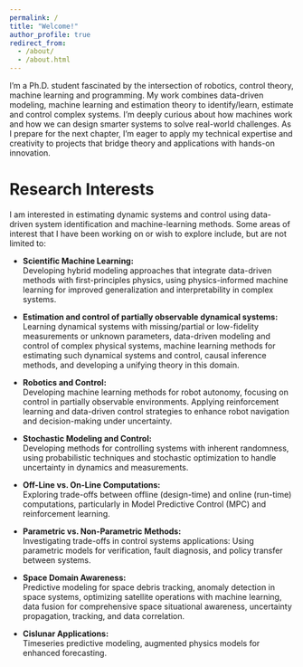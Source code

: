 ```yaml
---
permalink: /
title: "Welcome!"
author_profile: true
redirect_from: 
  - /about/
  - /about.html
---
```


I’m a Ph.D. student fascinated by the intersection of robotics, control theory, machine learning and programming. My work combines data-driven modeling, machine learning and estimation theory to identify/learn, estimate and control complex systems. I’m deeply curious about how machines work and how we can design smarter systems to solve real-world challenges. As I prepare for the next chapter, I’m eager to apply my technical expertise and creativity to projects that bridge theory and applications with hands-on innovation.


Research Interests
===================
I am interested in estimating dynamic systems and control using data-driven system identification and machine-learning methods. Some areas of interest that I have been working on or wish to explore include, but are not limited to:

- **Scientific Machine Learning:**  
  Developing hybrid modeling approaches that integrate data-driven methods with first-principles physics, using physics-informed machine learning for improved generalization and interpretability in complex systems.

- **Estimation and control of partially observable dynamical systems:**  
  Learning dynamical systems with missing/partial or low-fidelity measurements or unknown parameters, data-driven modeling and control of complex physical systems, machine learning methods for estimating such dynamical systems and control, causal inference methods, and developing a unifying theory in this domain.

- **Robotics and Control:**  
  Developing machine learning methods for robot autonomy, focusing on control in partially observable environments. Applying reinforcement learning and data-driven control strategies to enhance robot navigation and decision-making under uncertainty.

- **Stochastic Modeling and Control:**  
  Developing methods for controlling systems with inherent randomness, using probabilistic techniques and stochastic optimization to handle uncertainty in dynamics and measurements.

- **Off-Line vs. On-Line Computations:**  
  Exploring trade-offs between offline (design-time) and online (run-time) computations, particularly in Model Predictive Control (MPC) and reinforcement learning.

- **Parametric vs. Non-Parametric Methods:**  
  Investigating trade-offs in control systems applications: Using parametric models for verification, fault diagnosis, and policy transfer between systems.

- **Space Domain Awareness:**  
  Predictive modeling for space debris tracking, anomaly detection in space systems, optimizing satellite operations with machine learning, data fusion for comprehensive space situational awareness, uncertainty propagation, tracking, and data correlation.

- **Cislunar Applications:**  
  Timeseries predictive modeling, augmented physics models for enhanced forecasting.
